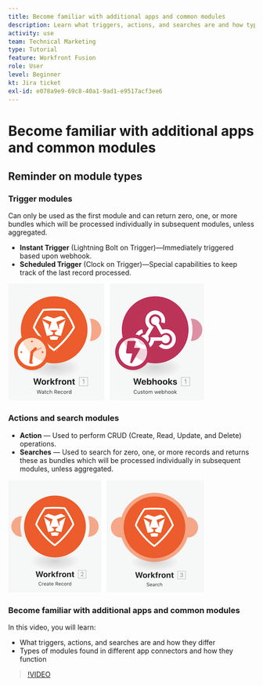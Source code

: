 ```yaml
---
title: Become familiar with additional apps and common modules
description: Learn what triggers, actions, and searches are and how types of modules found in different app connectors function in [!DNL Adobe Workfront Fusion].
activity: use
team: Technical Marketing
type: Tutorial
feature: Workfront Fusion
role: User
level: Beginner
kt: Jira ticket
exl-id: e078a9e9-69c8-40a1-9ad1-e9517acf3ee6
---
```

# Become familiar with additional apps and common modules

## Reminder on module types

### Trigger modules

Can only be used as the first module and can return zero, one, or more bundles which will be processed individually in subsequent modules, unless aggregated.  

* **Instant Trigger** (Lightning Bolt on Trigger)—Immediately triggered based upon webhook.
* **Scheduled Trigger** (Clock on Trigger)—Special capabilities to keep track of the last record processed. 

![An image of trigger modules](assets/beyond-basic-modules-1.png)

### Actions and search modules

* **Action** — Used to perform CRUD (Create, Read, Update, and Delete) operations.
* **Searches** — Used to search for zero, one, or more records and returns these as bundles which will be processed individually in subsequent modules, unless aggregated.

![An image of action and search modules](assets/beyond-basic-modules-2.png)

### Become familiar with additional apps and common modules

In this video, you will learn:

* What triggers, actions, and searches are and how they differ
* Types of modules found in different app connectors and how they function

>[!VIDEO](https://video.tv.adobe.com/v/335287/?quality=12)
